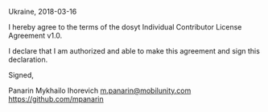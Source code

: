 Ukraine, 2018-03-16

I hereby agree to the terms of the dosyt Individual Contributor License Agreement v1.0.

I declare that I am authorized and able to make this agreement and sign this declaration.

Signed,

Panarin Mykhailo Ihorevich m.panarin@mobilunity.com https://github.com/mpanarin

